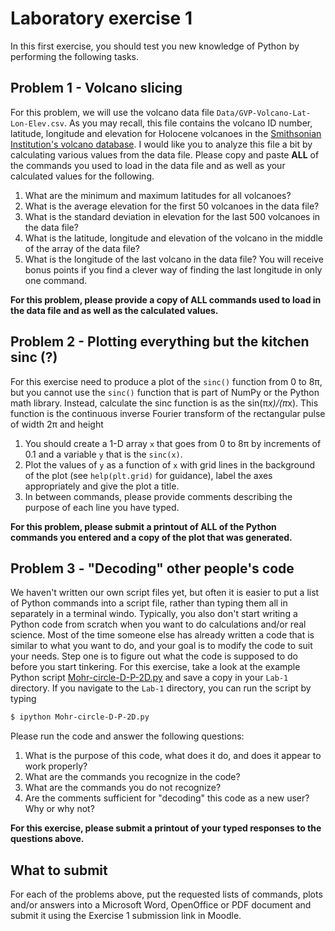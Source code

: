# Laboratory exercise 1
In this first exercise, you should test you new knowledge of Python by performing the following tasks.

## Problem 1 - Volcano slicing
For this problem, we will use the volcano data file `Data/GVP-Volcano-Lat-Lon-Elev.csv`. As you may recall, this file contains the volcano ID number, latitude, longitude and elevation for Holocene volcanoes in the [Smithsonian Institution's volcano database](http://volcano.si.edu/). I would like you to analyze this file a bit by calculating various values from the data file. Please copy and paste **ALL** of the commands you used to load in the data file and as well as your calculated values for the following.

1. What are the minimum and maximum latitudes for all volcanoes?
2. What is the average elevation for the first 50 volcanoes in the data file?
3. What is the standard deviation in elevation for the last 500 volcanoes in the data file?
4. What is the latitude, longitude and elevation of the volcano in the middle of the array of the data file?
5. What is the longitude of the last volcano in the data file? You will receive bonus points if you find a clever way of finding the last longitude in only one command.

**For this problem, please provide a copy of ALL commands used to load in the data file and as well as the calculated values.**

## Problem 2 - Plotting everything but the kitchen sinc (?)
For this exercise need to produce a plot of the `sinc()` function from 0 to 8π, but you cannot use the `sinc()` function that is part of NumPy or the Python math library. Instead, calculate the sinc function is as the sin(π*x)/(π*x). This function is the continuous inverse Fourier transform of the rectangular pulse of width 2π and height

1. You should create a 1-D array `x` that goes from 0 to 8π by increments of 0.1 and a variable `y` that is the `sinc(x)`.
2. Plot the values of `y` as a function of `x` with grid lines in the background of the plot (see `help(plt.grid)` for guidance), label the axes appropriately and give the plot a title.
3. In between commands, please provide comments describing the purpose of each line you have typed.

**For this problem, please submit a printout of ALL of the Python commands you entered and a copy of the plot that was generated.**

## Problem 3 - "Decoding" other people's code
We haven't written our own script files yet, but often it is easier to put a list of Python commands into a script file, rather than typing them all in separately in a terminal windo. Typically, you also don't start writing a Python code from scratch when you want to do calculations and/or real science. Most of the time someone else has already written a code that is similar to what you want to do, and your goal is to modify the code to suit your needs. Step one is to figure out what the code is supposed to do before you start tinkering. For this exercise, take a look at the example Python script [Mohr-circle-D-P-2D.py](Source/Mohr-circle-D-P-2D.py) and save a copy in your `Lab-1` directory. If you navigate to the `Lab-1` directory, you can run the script by typing

```bash
$ ipython Mohr-circle-D-P-2D.py
```

Please run the code and answer the following questions:

1. What is the purpose of this code, what does it do, and does it appear to work properly?
2. What are the commands you recognize in the code?
3. What are the commands you do not recognize?
4. Are the comments sufficient for "decoding" this code as a new user? Why or why not?

**For this exercise, please submit a printout of your typed responses to the questions above.**

## What to submit
For each of the problems above, put the requested lists of commands, plots and/or answers into a Microsoft Word, OpenOffice or PDF document and submit it using the Exercise 1 submission link in Moodle.
